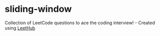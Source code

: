 # sliding-window
Collection of LeetCode questions to ace the coding interview! - Created using [LeetHub](https://github.com/QasimWani/LeetHub)

